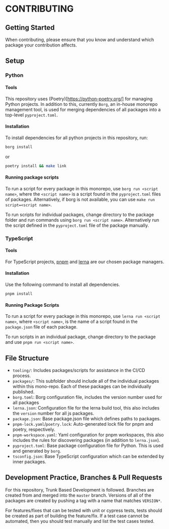 # CONTRIBUTING

## Getting Started

When contributing, please ensure that you know and understand which package your contribution affects.

## Setup

### Python

#### Tools

This repository uses (Poetry)[https://python-poetry.org/] for managing Python projects. In addition to this, currently `Borg`, an in-house monorepo management tool, is used for merging dependencies of all packages into a top-level `pyproject.toml`.

#### Installation

To install dependencies for all python projects in this repository, run:

```bash
borg install
```

or

```bash
poetry install && make link
```

#### Running package scripts

To run a script for every package in this monorepo, use `borg run <script name>`, where the `<script name>` is a script found in the `pyproject.toml` files of packages.
Alternatively, if borg is not available, you can use `make run script=<script name>`.

To run scripts for individual packages, change directory to the package folder and run commands using `borg run <script name>`. Alternatively run the script defined in the `pyproject.toml` file of the package manually.

### TypeScript

#### Tools

For TypeScript projects, [pnpm](https://pnpm.io/) and [lerna](https://github.com/lerna/lerna) are our chosen package managers.

#### Installation

Use the following command to install all dependencies.

```
pnpm install
```

#### Running Package Scripts

To run a script for every package in this monorepo, use `lerna run <script name>`, where `<script name>`, is the name of a script found in the `package.json` file of each package.

To run scripts in an individual package, change directory to the package and use `pnpm run <script name>`.

## File Structure

- `tooling/`: Includes packages/scripts for assistance in the CI/CD process.
- `packages/`: This subfolder should include all of the individual packages within this mono-repo. Each of these packages can be individually published.
- `borg.toml`: Borg configuration file, includes the version number used for all packages
- `lerna.json`: Configuration file for the lerna build tool, this also includes the `version` number for all js packages.
- `package.json`: Base package.json file which defines paths to packages.
- `pnpm-lock.yaml`/`poetry.lock`: Auto-generated lock file for pnpm and poetry, respectively.
- `pnpm-workspace.yaml`: Yaml configuration for pnpm workspaces, this also includes the rules for discovering packages (in addition to `lerna.json`).
- `pyproject.toml`: Base package configuration file for Python. This is used and generated by `borg`.
- `tsconfig.json`: Base TypeScript configuration which can be extended by inner packages.

## Development Practice, Branches & Pull Requests

For this repository, Trunk Based Development is followed. Branches are created from and merged into the `master` branch. Versions of all of the packages are created by pushing a tag with a name that matches `VERSION*`.

For features/fixes that can be tested with unit or cypress tests, tests should be created as part of building the feature/fix. If a test case cannot be automated, then you should test manually and list the test cases tested.
